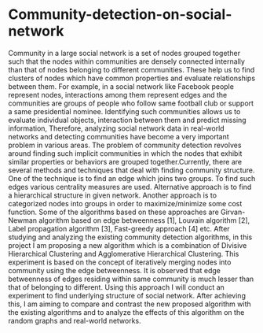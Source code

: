 # Community-detection-on-social-network


Community in a large social network is a set of nodes grouped together such that the
nodes within communities are densely connected internally than that of nodes belonging
to different communities. These help us to find clusters of nodes which have common
properties and evaluate relationships between them. For example, in a social network
like Facebook people represent nodes, interactions among them represent edges
and the communities are groups of people who follow same football club or support a
same presidential nominee. Identifying such communities allows us to evaluate individual
objects, interaction between them and predict missing information, Therefore,
analyzing social network data in real-world networks and detecting communities have
become a very important problem in various areas.
The problem of community detection revolves around finding such implicit communities in which the nodes that exhibit similar properties or behaviors are grouped together.Currently, there are several methods and techniques that deal with finding community
structure. One of the technique is to find an edge which joins two groups. To find such edges various centrality measures are used. Alternative approach is to find a hierarchical structure in given network. Another approach is to categorized nodes into groups in
order to maximize/minimize some cost function. Some of the algorithms based on these
approaches are Girvan-Newman algorithm based on edge betweenness [1], Louvain algorithm
[2], Label propagation algorithm [3], Fast-greedy approach [4] etc.
After studying and analyzing the existing community detection algorithms, in this project
I am proposing a new algorithm which is a combination of Divisive Hierarchical Clustering
and Agglomerative Hierarchical Clustering. This experiment is based on the concept
of iteratively merging nodes into community using the edge betweenness. It is observed
that edge betweenness of edges residing within same community is much lesser
than that of belonging to different. Using this approach I will conduct an experiment
to find underlying structure of social network. After achieving this, I am aiming to compare
and contrast the new proposed algorithm with the existing algorithms and to analyze
the effects of this algorithm on the random graphs and real-world networks.

